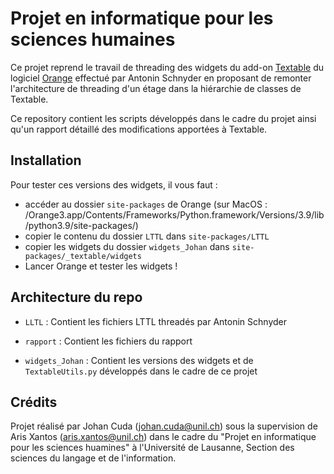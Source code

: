 # Projet en informatique pour les sciences humaines

Ce projet reprend le travail de threading des widgets du add-on [Textable](http://textable.io/) du logiciel [Orange](https://orangedatamining.com/) effectué par Antonin Schnyder en proposant de remonter l'architecture de threading d'un étage dans la hiérarchie de classes de Textable. 

Ce repository contient les scripts développés dans le cadre du projet ainsi qu'un rapport détaillé des modifications apportées à Textable.

## Installation

Pour tester ces versions des widgets, il vous faut : 

- accéder au dossier `site-packages` de Orange (sur MacOS : /Orange3.app/Contents/Frameworks/Python.framework/Versions/3.9/lib/python3.9/site-packages/)
- copier le contenu du dossier `LTTL` dans `site-packages/LTTL`
- copier les widgets du dossier `widgets_Johan` dans `site-packages/_textable/widgets`
- Lancer Orange et tester les widgets !

## Architecture du repo

- `LLTL` : Contient les fichiers LTTL threadés par Antonin Schnyder

- `rapport` : Contient les fichiers du rapport

- `widgets_Johan` : Contient les versions des widgets et de `TextableUtils.py` développés dans le cadre de ce projet


## Crédits

Projet réalisé par Johan Cuda (johan.cuda@unil.ch) sous la supervision de Aris Xantos (aris.xantos@unil.ch) dans le cadre du "Projet en informatique pour les sciences huamines" à l'Université de Lausanne, Section des sciences du langage et de l'information.

